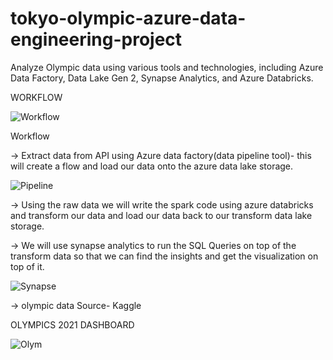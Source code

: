 # tokyo-olympic-azure-data-engineering-project
Analyze Olympic data using various tools and technologies, including Azure Data Factory, Data Lake Gen 2, Synapse Analytics, and Azure Databricks.

WORKFLOW


![Workflow](https://github.com/Sandeep1203tech/tokyo-olympic-azure-data-engineering-project/assets/78650502/132e604d-7739-47e6-a1da-7b461e344950)


Workflow

-> Extract data from API using Azure data factory(data pipeline tool)- this will create a flow and load our data onto the azure data lake storage.

![Pipeline](https://github.com/Sandeep1203tech/tokyo-olympic-azure-data-engineering-project/assets/78650502/afa876ed-9f01-4946-a0d9-13b0bb1080c8)


-> Using the raw data we will write the spark code using azure databricks and transform our data and load our data back to our transform data lake storage.

-> We will use synapse analytics to run the SQL Queries on top of the transform data so that we can find the insights and get the visualization on top of it.

![Synapse](https://github.com/Sandeep1203tech/tokyo-olympic-azure-data-engineering-project/assets/78650502/9231b623-2e16-4b2a-b5fa-d7292671bfff)


-> olympic data Source- Kaggle


OLYMPICS 2021 DASHBOARD

![Olym](https://github.com/Sandeep1203tech/tokyo-olympic-azure-data-engineering-project/assets/78650502/51e4738b-4eca-476b-987c-4f55e95a2844)



